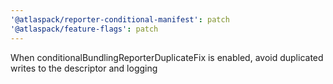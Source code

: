 ```yaml
---
'@atlaspack/reporter-conditional-manifest': patch
'@atlaspack/feature-flags': patch
---
```


When conditionalBundlingReporterDuplicateFix is enabled, avoid duplicated writes to the descriptor and logging
